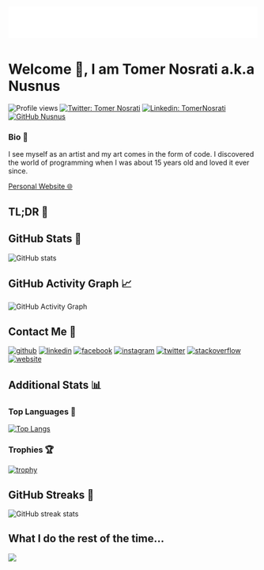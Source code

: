 <h1 align="center">
  <img src="https://raw.githubusercontent.com/nusnus/nusnus/master/name.svg" alt="Tomer Nosrati" />
</h1>

# Welcome 👋, I am Tomer Nosrati a.k.a Nusnus
![Profile views](https://gpvc.arturio.dev/Nusnus)
[![Twitter: Tomer Nosrati](https://img.shields.io/twitter/follow/tomer_nosrati?style=social)](https://twitter.com/tomer_nosrati)
[![Linkedin: TomerNosrati](https://img.shields.io/badge/-TomerNosrati-blue?style=flat-square&logo=Linkedin&logoColor=white&link=https://www.linkedin.com/in/tomernosrati/)](https://www.linkedin.com/in/tomernosrati/)
[![GitHub Nusnus](https://img.shields.io/github/followers/nusnus?label=follow&style=social)](https://github.com/Nusnus)

### Bio 📓
I see myself as an artist and my art comes in the form of code.
I discovered the world of programming when I was about 15 years old and loved it ever since.

[Personal Website 🌐](http://tomernosrati.com/)

## TL;DR 🍺
## GitHub Stats 👀
![GitHub stats](https://github-readme-stats.vercel.app/api?username=Nusnus&show_icons=true&theme=radical)
## GitHub Activity Graph 📈
![GitHub Activity Graph](https://activity-graph.herokuapp.com/graph?username=Nusnus)

## Contact Me 🤙
[<img src='https://cdn.jsdelivr.net/npm/simple-icons@3.0.1/icons/github.svg' alt='github' height='40'>](https://github.com/Nusnus)  [<img src='https://cdn.jsdelivr.net/npm/simple-icons@3.0.1/icons/linkedin.svg' alt='linkedin' height='40'>](https://www.linkedin.com/in/https://www.linkedin.com/in/tomernosrati//)  [<img src='https://cdn.jsdelivr.net/npm/simple-icons@3.0.1/icons/facebook.svg' alt='facebook' height='40'>](https://www.facebook.com/https://www.facebook.com/tomer.nosrati)  [<img src='https://cdn.jsdelivr.net/npm/simple-icons@3.0.1/icons/instagram.svg' alt='instagram' height='40'>](https://www.instagram.com/https://www.instagram.com/nusnuson//)  [<img src='https://cdn.jsdelivr.net/npm/simple-icons@3.0.1/icons/twitter.svg' alt='twitter' height='40'>](https://twitter.com/https://twitter.com/tomer_nosrati)  [<img src='https://cdn.jsdelivr.net/npm/simple-icons@3.0.1/icons/stackoverflow.svg' alt='stackoverflow' height='40'>](https://stackoverflow.com/users/2458280)  [<img src='https://cdn.jsdelivr.net/npm/simple-icons@3.0.1/icons/icloud.svg' alt='website' height='40'>](http://tomernosrati.com/)

## Additional Stats 📊
### Top Languages 👅
[![Top Langs](https://github-readme-stats.vercel.app/api/top-langs/?username=Nusnus)](https://github.com/anuraghazra/github-readme-stats)
### Trophies 🏆
[![trophy](https://github-profile-trophy.vercel.app/?username=Nusnus)](https://github.com/ryo-ma/github-profile-trophy)
## GitHub Streaks 🎳
![GitHub streak stats](https://github-readme-streak-stats.herokuapp.com/?user=Nusnus)

## What I do the rest of the time...
<img src="https://github.com/saadeghi/saadeghi/blob/master/dino.gif" width="700" >



